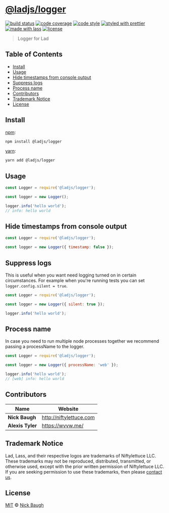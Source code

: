 # [**@ladjs/logger**](https://github.com/ladjs/logger)

[![build status](https://img.shields.io/travis/ladjs/logger.svg)](https://travis-ci.org/ladjs/logger)
[![code coverage](https://img.shields.io/codecov/c/github/ladjs/logger.svg)](https://codecov.io/gh/ladjs/logger)
[![code style](https://img.shields.io/badge/code_style-XO-5ed9c7.svg)](https://github.com/sindresorhus/xo)
[![styled with prettier](https://img.shields.io/badge/styled_with-prettier-ff69b4.svg)](https://github.com/prettier/prettier)
[![made with lass](https://img.shields.io/badge/made_with-lass-95CC28.svg)](https://github.com/lassjs/lass)
[![license](https://img.shields.io/github/license/ladjs/logger.svg)](<>)

> Logger for Lad


## Table of Contents

* [Install](#install)
* [Usage](#usage)
* [Hide timestamps from console output](#hide-timestamps-from-console-output)
* [Suppress logs](#suppress-logs)
* [Process name](#process-name)
* [Contributors](#contributors)
* [Trademark Notice](#trademark-notice)
* [License](#license)


## Install

[npm][]:

```sh
npm install @ladjs/logger
```

[yarn][]:

```sh
yarn add @ladjs/logger
```


## Usage

```js
const Logger = require('@ladjs/logger');

const logger = new Logger();

logger.info('hello world');
// info: hello world
```


## Hide timestamps from console output

```js
const Logger = require('@ladjs/logger');

const logger = new Logger({ timestamp: false });
```


## Suppress logs

This is useful when you want need logging turned on in certain circumstances.
For example when you're running tests you can set `logger.config.silent = true`.

```js
const Logger = require('@ladjs/logger');

const logger = new Logger({ silent: true });

logger.info('hello world');
```


## Process name

In case you need to run multiple node processes together we recommend passing a processName to the logger.

```js
const Logger = require('@ladjs/logger');

const logger = new Logger({ processName: 'web' });

logger.info('hello world');
// [web] info: hello world
```


## Contributors

| Name             | Website                   |
| ---------------- | ------------------------- |
| **Nick Baugh**   | <http://niftylettuce.com> |
| **Alexis Tyler** | <https://wvvw.me/>        |


## Trademark Notice

Lad, Lass, and their respective logos are trademarks of Niftylettuce LLC.
These trademarks may not be reproduced, distributed, transmitted, or otherwise used, except with the prior written permission of Niftylettuce LLC.
If you are seeking permission to use these trademarks, then please [contact us](mailto:niftylettuce@gmail.com).


## License

[MIT](LICENSE) © [Nick Baugh](http://niftylettuce.com)


## 

[npm]: https://www.npmjs.com/

[yarn]: https://yarnpkg.com/
